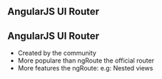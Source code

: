<section>
    <h1>AngularJS UI Router</h1>
</section>


<section>
    <h2>AngularJS UI Router</h2>
    <ul>
        <li>Created by the community</li>
        <li>More populare than ngRoute the official router</li>
        <li>More features the ngRoute: e.g: Nested views</li>
    </ul>
</section>